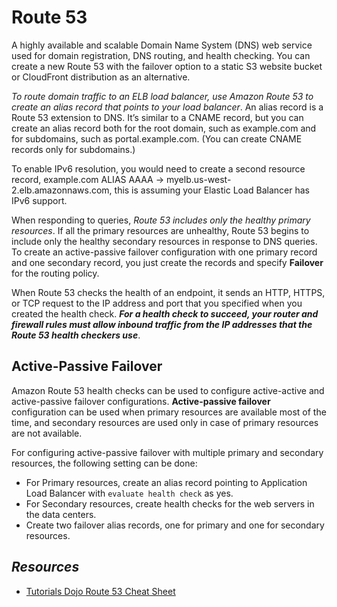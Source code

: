 # Route 53

A highly available and scalable Domain Name System (DNS) web service used for domain registration, DNS routing, and health checking. You can create a new Route 53 with the failover option to a static S3 website bucket or CloudFront distribution as an alternative.

*To route domain traffic to an ELB load balancer, use Amazon Route 53 to create an alias record that points to your load balancer*. An alias record is a Route 53 extension to DNS. It’s similar to a CNAME record, but you can create an alias record both for the root domain, such as example.com and for subdomains, such as portal.example.com. (You can create CNAME records only for subdomains.) 

To enable IPv6 resolution, you would need to create a second resource record, example.com ALIAS AAAA -> myelb.us-west-2.elb.amazonnaws.com, this is assuming your Elastic Load Balancer has IPv6 support.

When responding to queries, *Route 53 includes only the healthy primary resources*. If all the primary resources are unhealthy, Route 53 begins to include only the healthy secondary resources in response to DNS queries. To create an active-passive failover configuration with one primary record and one secondary record, you just create the records and specify **Failover** for the routing policy. 

When Route 53 checks the health of an endpoint, it sends an HTTP, HTTPS, or TCP request to the IP address and port that you specified when you created the health check. ***For a health check to succeed, your router and firewall rules must allow inbound traffic from the IP addresses that the Route 53 health checkers use***.

## Active-Passive Failover

Amazon Route 53 health checks can be used to configure active-active and active-passive failover configurations. **Active-passive failover** configuration can be used when primary resources are available most of the time, and secondary resources are used only in case of primary resources are not available.

For configuring active-passive failover with multiple primary and secondary resources, the following setting can be done:
- For Primary resources, create an alias record pointing to Application Load Balancer with `evaluate health check` as yes.
- For Secondary resources, create health checks for the web servers in the data centers.
- Create two failover alias records, one for primary and one for secondary resources.

## *Resources*

- [Tutorials Dojo Route 53 Cheat Sheet](https://tutorialsdojo.com/amazon-route-53/)
